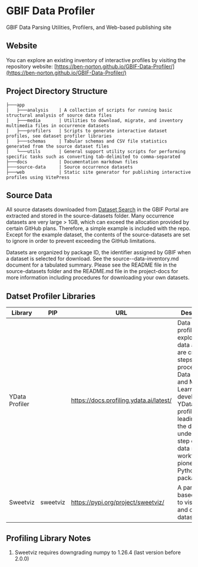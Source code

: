 # GBIF Data Profiler
GBIF Data Parsing Utilities, Profilers, and Web-based publishing site

## Website
You can explore an existing inventory of interactive profiles by visiting the repository website: [https://ben-norton.github.io/GBIF-Data-Profiler/](https://ben-norton.github.io/GBIF-Data-Profiler/)

## Project Directory Structure
```
├───app
|   ├───analysis    | A collection of scripts for running basic structural analysis of source data files
|   ├───media       | Utilities to download, migrate, and inventory multimedia files in occurrence datasets
|   ├───profilers   | Scripts to generate interactive dataset profiles, see dataset profiler libraries
|   ├───schemas     | Tabular schemas and CSV file statistics generated from the source dataset files
|   └───utils       | General support utility scripts for performing specific tasks such as converting tab-delimited to comma-separated
├───docs            | Documentation markdown files
├───source-data     | Source occurrence datasets
├───web             | Static site generator for publishing interactive profiles using VitePress
```

## Source Data
All source datasets downloaded from [Dataset Search](https://www.gbif.org/dataset/search) in the GBIF Portal are extracted and stored in the source-datasets folder. Many occurrence datasets
are very large > 1GB, which can exceed the allocation provided by certain GitHub plans. Therefore, a simple example is included with the repo. Except for the example dataset, the contents of 
the source-datasets are set to ignore in order to prevent exceeding the GitHub limitations.

Datasets are organized by package ID, the identifier assigned by GBIF when a dataset is selected for download. See the source--data-inventory.md document for a tabulated summary.
Please see the README file in the source-datasets folder and the README.md file in the project-docs for more information including procedures for downloading your own datasets.


## Datset Profiler Libraries
| Library | PIP                                         | URL                                       | Description                                                                                                                                                                                                                                                           | 
| -- |---------------------------------------------|-------------------------------------------|-----------------------------------------------------------------------------------------------------------------------------------------------------------------------------------------------------------------------------------------------------------------------|
| YData Profiler |                                             | https://docs.profiling.ydata.ai/latest/   | Data quality profiling and exploratory data analysis are crucial steps in the process of Data Science and Machine Learning development. YData-profiling is a leading tool in the data understanding step of the data science workflow as a pioneering Python package. |
| Sweetviz | sweetviz | https://pypi.org/project/sweetviz/        | A pandas-based library to visualize and compare datasets.                                                                                                                                                                                                             |

## Profiling Library Notes
1. Sweetviz requires downgrading numpy to 1.26.4 (last version before 2.0.0)

